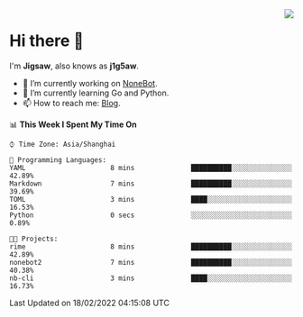 <a href="#">
  <img align="right" src="https://github-readme-stats.vercel.app/api?username=j1g5awi&count_private=true&show_icons=true&title_color=80070B&text_color=B3B3B3&bg_color=212121&icon_color=80070B" />
</a>

# Hi there 👋

I'm **Jigsaw**, also knows as **j1g5aw**.

- 🔭 I’m currently working on [NoneBot](https://github.com/nonebot).
- 🌱 I’m currently learning Go and Python.
- 📫 How to reach me: [Blog](https://blog.maddestroyer.xyz/).

<!--START_SECTION:waka-->
📊 **This Week I Spent My Time On** 

```text
⌚︎ Time Zone: Asia/Shanghai

💬 Programming Languages: 
YAML                     8 mins              ██████████░░░░░░░░░░░░░░░   42.89% 
Markdown                 7 mins              ██████████░░░░░░░░░░░░░░░   39.69% 
TOML                     3 mins              ████░░░░░░░░░░░░░░░░░░░░░   16.53% 
Python                   0 secs              ░░░░░░░░░░░░░░░░░░░░░░░░░   0.89%

🐱‍💻 Projects: 
rime                     8 mins              ██████████░░░░░░░░░░░░░░░   42.89% 
nonebot2                 7 mins              ██████████░░░░░░░░░░░░░░░   40.38% 
nb-cli                   3 mins              ████░░░░░░░░░░░░░░░░░░░░░   16.73%

```


 Last Updated on 18/02/2022 04:15:08 UTC
<!--END_SECTION:waka-->
